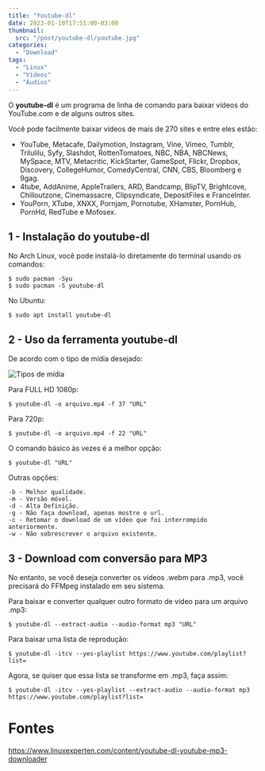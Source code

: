 ```yaml
---
title: "Youtube-dl"
date: 2023-01-10T17:51:00-03:00
thumbnail:
  src: "/post/youtube-dl/youtube.jpg"
categories:
  - "Download"
tags:
  - "Linux"
  - "Vídeos"
  - "Áudios"
---
```


O **youtube-dl** é um programa de linha de comando para baixar vídeos do YouTube.com e de alguns outros sites.

<!--more-->

Você pode facilmente baixar vídeos de mais de 270 sites e entre eles estão:
- YouTube, Metacafe, Dailymotion, Instagram, Vine, Vimeo, Tumblr, Trilulilu, Syfy, Slashdot, RottenTomatoes, NBC, NBA, NBCNews, MySpace, MTV, Metacritic, KickStarter, GameSpot, Flickr, Dropbox, Discovery, CollegeHumor, ComedyCentral, CNN, CBS, Bloomberg e 9gag.
- 4tube, AddAnime, AppleTrailers, ARD, Bandcamp, BlipTV, Brightcove, Chilloutzone, Cinemassacre, Clipsyndicate, DepositFiles e FranceInter.
- YouPorn, XTube, XNXX, Pornjam, Pornotube, XHamster, PornHub, PornHd, RedTube e Mofosex.

## 1 - Instalação do youtube-dl

No Arch Linux, você pode instalá-lo diretamente do terminal usando os comandos:
```
$ sudo pacman -Syu
$ sudo pacman -S youtube-dl
```

No Ubuntu:
```
$ sudo apt install youtube-dl
```

## 2 - Uso da ferramenta youtube-dl

De acordo com o tipo de mídia desejado:

![Tipos de mídia](../youtube-dl/youtube-dl_tipos_midia.jpg)

Para FULL HD 1080p:
```
$ youtube-dl -o arquivo.mp4 -f 37 "URL"
```

Para 720p:
```
$ youtube-dl -o arquivo.mp4 -f 22 "URL"
```

O comando básico às vezes é a melhor opção:
```
$ youtube-dl "URL"
```

Outras opções:
```
-b - Melhor qualidade.
-m - Versão móvel.
-d - Alta Definição.
-g - Não faça download, apenas mostre o url.
-c - Retomar o download de um vídeo que foi interrompido anteriormente.
-w - Não sobrescrever o arquivo existente.
```

## 3 - Download com conversão para MP3
No entanto, se você deseja converter os vídeos .webm para .mp3, você precisará do FFMpeg instalado em seu sistema.

Para baixar e converter qualquer outro formato de vídeo para um arquivo .mp3:
```
$ youtube-dl --extract-audio --audio-format mp3 "URL"
```

Para baixar uma lista de reprodução:
```
$ youtube-dl -itcv --yes-playlist https://www.youtube.com/playlist?list=
```

Agora, se quiser que essa lista se transforme em .mp3, faça assim:
```
$ youtube-dl -itcv --yes-playlist --extract-audio --audio-format mp3 https://www.youtube.com/playlist?list=
```

# Fontes
https://www.linuxexperten.com/content/youtube-dl-youtube-mp3-downloader



